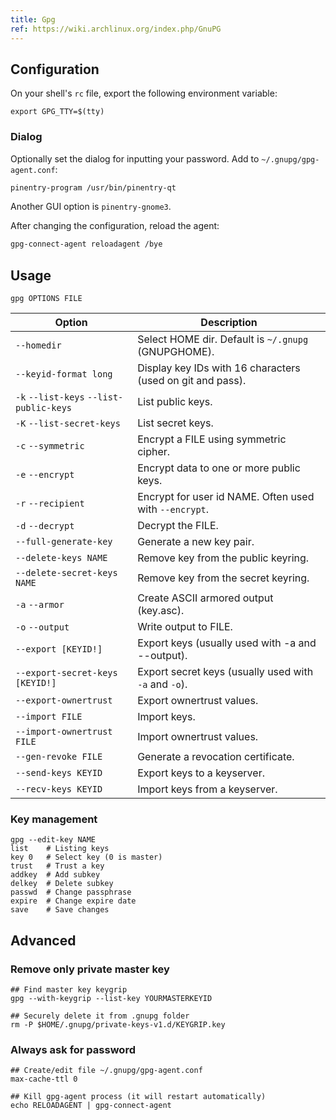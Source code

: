 ```yaml
---
title: Gpg
ref: https://wiki.archlinux.org/index.php/GnuPG
---
```


## Configuration

On your shell's `rc` file,
export the following environment variable:

```shell
export GPG_TTY=$(tty)
```

### Dialog

Optionally set the dialog for inputting your password.
Add to `~/.gnupg/gpg-agent.conf`:

```txt
pinentry-program /usr/bin/pinentry-qt
```

Another GUI option is `pinentry-gnome3`.

After changing the configuration, reload the agent:

```txt
gpg-connect-agent reloadagent /bye
```

## Usage

```shell
gpg OPTIONS FILE
```

| Option | Description |
| --- | --- |
| `--homedir` | Select HOME dir. Default is `~/.gnupg` (GNUPGHOME). |
| `--keyid-format long` | Display key IDs with 16 characters (used on git and pass). |
| `-k` `--list-keys` `--list-public-keys` | List public keys. |
| `-K` `--list-secret-keys` | List secret keys. |
| `-c` `--symmetric` | Encrypt a FILE using symmetric cipher. |
| `-e` `--encrypt` | Encrypt data to one or more public keys. |
| `-r` `--recipient` | Encrypt for user id NAME. Often used with `--encrypt`. |
| `-d` `--decrypt` | Decrypt the FILE. |
| `--full-generate-key` | Generate a new key pair. |
| `--delete-keys NAME` | Remove key from the public keyring. |
| `--delete-secret-keys NAME` | Remove key from the secret keyring. |
| `-a` `--armor` | Create ASCII armored output (key.asc). |
| `-o` `--output` | Write output to FILE. |
| `--export [KEYID!]` | Export keys (usually used with -a and --output). |
| `--export-secret-keys [KEYID!]` | Export secret keys (usually used with `-a` and `-o`). |
| `--export-ownertrust` | Export ownertrust values. |
| `--import FILE` | Import keys. |
| `--import-ownertrust FILE` | Import ownertrust values. |
| `--gen-revoke FILE` | Generate a revocation certificate. |
| `--send-keys KEYID` | Export keys to a keyserver. |
| `--recv-keys KEYID` | Import keys from a keyserver. |

### Key management

```shell
gpg --edit-key NAME
list    # Listing keys
key 0   # Select key (0 is master)
trust   # Trust a key
addkey  # Add subkey
delkey  # Delete subkey
passwd  # Change passphrase
expire  # Change expire date
save    # Save changes
```

## Advanced

### Remove only private master key

```shell
## Find master key keygrip
gpg --with-keygrip --list-key YOURMASTERKEYID

## Securely delete it from .gnupg folder
rm -P $HOME/.gnupg/private-keys-v1.d/KEYGRIP.key
```

### Always ask for password

```shell
## Create/edit file ~/.gnupg/gpg-agent.conf
max-cache-ttl 0

## Kill gpg-agent process (it will restart automatically)
echo RELOADAGENT | gpg-connect-agent
```
